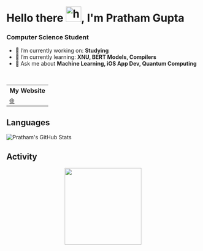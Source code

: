 # Hello there <img src="https://user-images.githubusercontent.com/1303154/88677602-1635ba80-d120-11ea-84d8-d263ba5fc3c0.gif" width="40px" alt="hi">, I'm Pratham Gupta

### Computer Science Student

- 🔭 I’m currently working on: __Studying__ 
- 🌱 I’m currently learning: __XNU, BERT Models, Compilers__
- 💬 Ask me about __Machine Learning, iOS App Dev, Quantum Computing__

<!--
<details>
<summary> More about me </summary>
-->
<br/>
<table>
    <tr>
        <th>My Website</th>
    </tr>
    <tr>
        <td>
            <a href="https://prathamgupta36.github.io">🌐</a>
        </td>
    </tr>
</table>


## Languages
![Pratham's GitHub Stats](https://github-readme-stats.vercel.app/api/top-langs/?username=prathamgupta36&hide=TeX&layout=compact)

## Activity
<div align="center">
    <img height="200px" src="https://github-readme-streak-stats.herokuapp.com/?user=prathamgupta36"/>
</div>
<!--
</details>
-->
<!--
**prathamgupta36/prathamgupta36** is a ✨ _special_ ✨ repository because its `README.md` (this file) appears on your GitHub profile.

Here are some ideas to get you started:

- 🔭 I’m currently working on ...
- 🌱 I’m currently learning ...
- 👯 I’m looking to collaborate on ...
- 🤔 I’m looking for help with ...
- 💬 Ask me about ...
- 📫 How to reach me: ...
- 😄 Pronouns: ...
- ⚡ Fun fact: ...
-->

